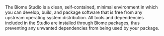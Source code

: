 The Biome Studio is a clean, self-contained, minimal environment in which you can develop, build, and package software that is free from any upstream operating system distribution. All tools and dependencies included in the Studio are installed through Biome packages, thus preventing any unwanted dependencies from being used by your package.
